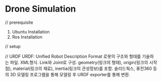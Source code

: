 # Drone Simulation

// prerequisite
1. Ubuntu Installation
2. Ros Installation

// setup

// URDF
URDF: Unified Robot Description Format
로봇의 구조와 형태를 기술하는 파일. XML형식. Link와 Joint로 구성.
geometry(링크의 형태), origin(링크의 시작점), material(링크의 재료), inertia(링크의 관성정보)를 포함.
솔리드웍스, 퓨전360 등의 3D 모델링 프로그램을 통해 모델링 후 URDF exporter를 통해 변환.
